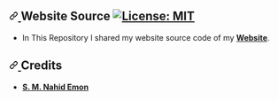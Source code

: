 <article class="markdown-body entry-content container-lg" itemprop="text">
  <h1>
    <a id="user-content-website-source--" class="anchor" aria-hidden="true" href="#website-source--">
    <svg class="octicon octicon-link" viewBox="0 0 16 16" version="1.1" width="16" height="16" aria-hidden="true">
      <path fill-rule="evenodd" d="M7.775 3.275a.75.75 0 001.06 1.06l1.25-1.25a2 2 0 112.83 2.83l-2.5 2.5a2 2 0 01-2.83 0 .75.75 0 00-1.06 1.06 3.5 3.5 0 004.95 0l2.5-2.5a3.5 3.5 0 00-4.95-4.95l-1.25 1.25zm-4.69 9.64a2 2 0 010-2.83l2.5-2.5a2 2 0 012.83 0 .75.75 0 001.06-1.06 3.5 3.5 0 00-4.95 0l-2.5 2.5a3.5 3.5 0 004.95 4.95l1.25-1.25a.75.75 0 00-1.06-1.06l-1.25 1.25a2 2 0 01-2.83 0z">
      </path>
    </svg>
    </a> 
    Website Source <a href="/LICENSE"> 
    <img src="https://camo.githubusercontent.com/3a50d5c687932b4693d23d07cfa8fc5a7b6738c97689f8631e26f23d8740ee14/68747470733a2f2f696d672e736869656c64732e696f2f62616467652f4c6963656e73652d4d49542d7265642e737667" alt="License: MIT" data-canonical-src="https://img.shields.io/badge/License-MIT-red.svg" style="max-width:100%;">
    </a>
  </h1> 
  <ul> 
    <li>
      In This Repository I shared my website source code of my <strong><a href="https://tipslab.github.io">Website</a></strong>.
    </li> 
  </ul> 
  <h2>
    <a id="user-content-credits" class="anchor" aria-hidden="true" href="#credits">
      <svg class="octicon octicon-link" viewBox="0 0 16 16" version="1.1" width="16" height="16" aria-hidden="true">
        <path fill-rule="evenodd" d="M7.775 3.275a.75.75 0 001.06 1.06l1.25-1.25a2 2 0 112.83 2.83l-2.5 2.5a2 2 0 01-2.83 0 .75.75 0 00-1.06 1.06 3.5 3.5 0 004.95 0l2.5-2.5a3.5 3.5 0 00-4.95-4.95l-1.25 1.25zm-4.69 9.64a2 2 0 010-2.83l2.5-2.5a2 2 0 012.83 0 .75.75 0 001.06-1.06 3.5 3.5 0 00-4.95 0l-2.5 2.5a3.5 3.5 0 004.95 4.95l1.25-1.25a.75.75 0 00-1.06-1.06l-1.25 1.25a2 2 0 01-2.83 0z">
        </path>
      </svg>
    </a>
    Credits
  </h2> 
  <ul> 
    <li>
      <strong><a href="https://tipslab.github.io">S. M. Nahid Emon</a></strong>
    </li> 
  </ul> 
</article>

